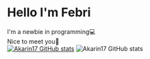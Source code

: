 # Hello I'm Febri

I'm a newbie in programming💻<br>Nice to meet you👋<br>
[![Akarin17 GitHub stats](https://github-readme-stats.vercel.app/api?username=Akarin17)](https://github.com/Akarin17/github-readme-stats)
![Akarin17 GitHub stats](https://github-readme-stats.vercel.app/api?username=Akarin17&hide=contribs,prs)


